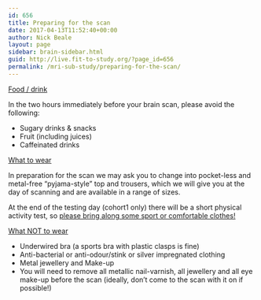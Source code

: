 ```yaml
---
id: 656
title: Preparing for the scan
date: 2017-04-13T11:52:40+00:00
author: Nick Beale
layout: page
sidebar: brain-sidebar.html
guid: http://live.fit-to-study.org/?page_id=656
permalink: /mri-sub-study/preparing-for-the-scan/
---
```

<u>Food / drink</u>

In the two hours immediately before your brain scan, please avoid the following:

  * Sugary drinks & snacks
  * Fruit (including juices)
  * Caffeinated drinks

<u>What to wear</u>

In preparation for the scan we may ask you to change into pocket-less and metal-free &#8220;pyjama-style&#8221; top and trousers, which we will give you at the day of scanning and are available in a range of sizes.

At the end of the testing day (cohort1 only) there will be a short physical activity test, so <u>please bring along some sport or comfortable clothes! </u>

<u></u><u>What NOT to wear</u>

  * Underwired bra (a sports bra with plastic clasps is fine)
  * Anti-bacterial or anti-odour/stink or silver impregnated clothing
  * Metal jewellery and Make-up
  * You will need to remove all metallic nail-varnish, all jewellery and all eye make-up before the scan (ideally, don&#8217;t come to the scan with it on if possible!)